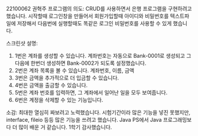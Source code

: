 22100062
권혁주
프로그램의 의도: CRUD를 사용하면서 은행 프로그램을 구현하려고 했습니다. 시작할때 로그인창을
만들어서 회원가입할때 아이디와 비밀번호를 텍스트파일에 저장해서 다음번에 실행할때도 
똑같은 로그인 비밀번호를 사용할 수 있게 했습니다.

스크린샷 설명:
1) 1번은 계좌를 생성할 수 있습니다. 계좌번호는 자동으로 Bank-0001로 생성되고 그다음에
한번더 생성하면 Bank-0002가 되도록 설정했습니다.
2) 2번은 계좌 목록을 볼 수 있습니다. 계좌번호, 이름, 금액
3) 3번은 금액을 추가적으로 더 입금할 수 있습니다.
4) 4번은 금액을 출금할 수 있습니다.
5) 5번은 계좌 번호를 입력하면, 그 계좌에서 일어난 일을 모두 보여줍니다.
6) 6번은 계정을 삭제할 수 있는 기능입니다.

소감:
최대한 열심히 짜보려고 노력했습니다. 시험기간이라 많은 기능을 넣진 못했지만, interface,
fileio 등등 많은 기능을 쓰려고 했습니다. Java PS에서 Java 프로그래밍보다 더 많이
배운 거 같습니다. 1학기 감사했습니다.